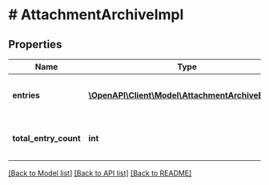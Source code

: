 # # AttachmentArchiveImpl

## Properties

Name | Type | Description | Notes
------------ | ------------- | ------------- | -------------
**entries** | [**\OpenAPI\Client\Model\AttachmentArchiveEntry[]**](AttachmentArchiveEntry.md) | The list of the items included in the archive. | [optional]
**total_entry_count** | **int** | The number of items in the archive. | [optional]

[[Back to Model list]](../../README.md#models) [[Back to API list]](../../README.md#endpoints) [[Back to README]](../../README.md)
